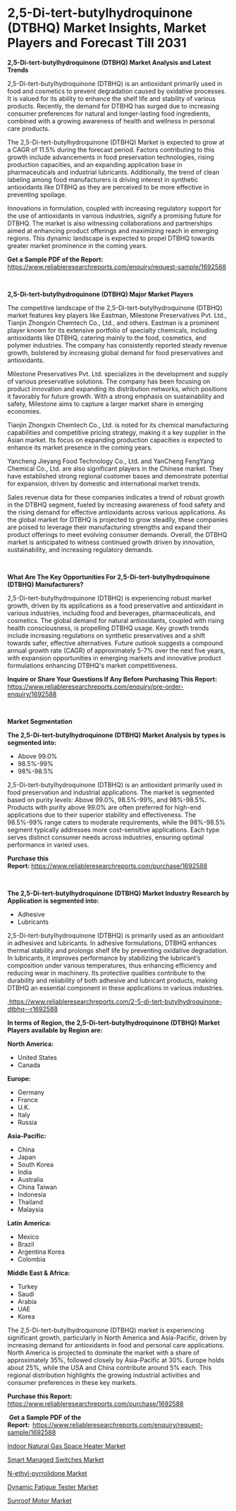 <p><h1>2,5-Di-tert-butylhydroquinone (DTBHQ) Market Insights, Market Players and Forecast Till 2031</h1></p><p><strong>2,5-Di-tert-butylhydroquinone (DTBHQ) Market Analysis and Latest Trends</strong></p>
<p><p>2,5-Di-tert-butylhydroquinone (DTBHQ) is an antioxidant primarily used in food and cosmetics to prevent degradation caused by oxidative processes. It is valued for its ability to enhance the shelf life and stability of various products. Recently, the demand for DTBHQ has surged due to increasing consumer preferences for natural and longer-lasting food ingredients, combined with a growing awareness of health and wellness in personal care products.</p><p>The 2,5-Di-tert-butylhydroquinone (DTBHQ) Market is expected to grow at a CAGR of 11.5% during the forecast period. Factors contributing to this growth include advancements in food preservation technologies, rising production capacities, and an expanding application base in pharmaceuticals and industrial lubricants. Additionally, the trend of clean labeling among food manufacturers is driving interest in synthetic antioxidants like DTBHQ as they are perceived to be more effective in preventing spoilage.</p><p>Innovations in formulation, coupled with increasing regulatory support for the use of antioxidants in various industries, signify a promising future for DTBHQ. The market is also witnessing collaborations and partnerships aimed at enhancing product offerings and maximizing reach in emerging regions. This dynamic landscape is expected to propel DTBHQ towards greater market prominence in the coming years.</p></p>
<p><strong>Get a Sample PDF of the Report:&nbsp;</strong> <a href="https://www.reliableresearchreports.com/enquiry/request-sample/1692588?utm_campaign=40&utm_medium=2&utm_source=Github&utm_content=ia&utm_term=20102024&utm_id=25-di-tert-butylhydroquinone-dtbhq">https://www.reliableresearchreports.com/enquiry/request-sample/1692588</a></p>
<p>&nbsp;</p>
<p><strong>2,5-Di-tert-butylhydroquinone (DTBHQ) Major Market Players</strong></p>
<p><p>The competitive landscape of the 2,5-Di-tert-butylhydroquinone (DTBHQ) market features key players like Eastman, Milestone Preservatives Pvt. Ltd., Tianjin Zhongxin Chemtech Co., Ltd., and others. Eastman is a prominent player known for its extensive portfolio of specialty chemicals, including antioxidants like DTBHQ, catering mainly to the food, cosmetics, and polymer industries. The company has consistently reported steady revenue growth, bolstered by increasing global demand for food preservatives and antioxidants. </p><p>Milestone Preservatives Pvt. Ltd. specializes in the development and supply of various preservative solutions. The company has been focusing on product innovation and expanding its distribution networks, which positions it favorably for future growth. With a strong emphasis on sustainability and safety, Milestone aims to capture a larger market share in emerging economies.</p><p>Tianjin Zhongxin Chemtech Co., Ltd. is noted for its chemical manufacturing capabilities and competitive pricing strategy, making it a key supplier in the Asian market. Its focus on expanding production capacities is expected to enhance its market presence in the coming years.</p><p>Yancheng Jieyang Food Technology Co., Ltd. and YanCheng FengYang Chemical Co., Ltd. are also significant players in the Chinese market. They have established strong regional customer bases and demonstrate potential for expansion, driven by domestic and international market trends.</p><p>Sales revenue data for these companies indicates a trend of robust growth in the DTBHQ segment, fueled by increasing awareness of food safety and the rising demand for effective antioxidants across various applications. As the global market for DTBHQ is projected to grow steadily, these companies are poised to leverage their manufacturing strengths and expand their product offerings to meet evolving consumer demands. Overall, the DTBHQ market is anticipated to witness continued growth driven by innovation, sustainability, and increasing regulatory demands.</p></p>
<p>&nbsp;</p>
<p><strong>What Are The Key Opportunities For 2,5-Di-tert-butylhydroquinone (DTBHQ) Manufacturers?</strong></p>
<p><p>2,5-Di-tert-butylhydroquinone (DTBHQ) is experiencing robust market growth, driven by its applications as a food preservative and antioxidant in various industries, including food and beverages, pharmaceuticals, and cosmetics. The global demand for natural antioxidants, coupled with rising health consciousness, is propelling DTBHQ usage. Key growth trends include increasing regulations on synthetic preservatives and a shift towards safer, effective alternatives. Future outlook suggests a compound annual growth rate (CAGR) of approximately 5-7% over the next five years, with expansion opportunities in emerging markets and innovative product formulations enhancing DTBHQ's market competitiveness.</p></p>
<p><strong>Inquire or Share Your Questions If Any Before Purchasing This Report:</strong> <a href="https://www.reliableresearchreports.com/enquiry/pre-order-enquiry/1692588?utm_campaign=40&utm_medium=2&utm_source=Github&utm_content=ia&utm_term=20102024&utm_id=25-di-tert-butylhydroquinone-dtbhq">https://www.reliableresearchreports.com/enquiry/pre-order-enquiry/1692588</a></p>
<p>&nbsp;</p>
<p><strong>Market Segmentation</strong></p>
<p><strong>The 2,5-Di-tert-butylhydroquinone (DTBHQ) Market Analysis by types is segmented into:</strong></p>
<p><ul><li>Above 99.0%</li><li>98.5%-99%</li><li>98%-98.5%</li></ul></p>
<p><p>2,5-Di-tert-butylhydroquinone (DTBHQ) is an antioxidant primarily used in food preservation and industrial applications. The market is segmented based on purity levels: Above 99.0%, 98.5%-99%, and 98%-98.5%. Products with purity above 99.0% are often preferred for high-end applications due to their superior stability and effectiveness. The 98.5%-99% range caters to moderate requirements, while the 98%-98.5% segment typically addresses more cost-sensitive applications. Each type serves distinct consumer needs across industries, ensuring optimal performance in varied uses.</p></p>
<p><strong>Purchase this Report:&nbsp;</strong><a href="https://www.reliableresearchreports.com/purchase/1692588?utm_campaign=40&utm_medium=2&utm_source=Github&utm_content=ia&utm_term=20102024&utm_id=25-di-tert-butylhydroquinone-dtbhq">https://www.reliableresearchreports.com/purchase/1692588</a></p>
<p>&nbsp;</p>
<p><strong>The 2,5-Di-tert-butylhydroquinone (DTBHQ) Market Industry Research by Application is segmented into:</strong></p>
<p><ul><li>Adhesive</li><li>Lubricants</li></ul></p>
<p><p>2,5-Di-tert-butylhydroquinone (DTBHQ) is primarily used as an antioxidant in adhesives and lubricants. In adhesive formulations, DTBHQ enhances thermal stability and prolongs shelf life by preventing oxidative degradation. In lubricants, it improves performance by stabilizing the lubricant’s composition under various temperatures, thus enhancing efficiency and reducing wear in machinery. Its protective qualities contribute to the durability and reliability of both adhesive and lubricant products, making DTBHQ an essential component in these applications in various industries.</p></p>
<p><a href="https://www.reliableresearchreports.com/2-5-di-tert-butylhydroquinone-dtbhq--r1692588?utm_campaign=40&utm_medium=2&utm_source=Github&utm_content=ia&utm_term=20102024&utm_id=25-di-tert-butylhydroquinone-dtbhq">&nbsp;https://www.reliableresearchreports.com/2-5-di-tert-butylhydroquinone-dtbhq--r1692588</a></p>
<p><strong>In terms of Region, the 2,5-Di-tert-butylhydroquinone (DTBHQ) Market Players available by Region are:</strong></p>
<p>
    <p> <strong> North America: </strong>
        <ul>
            <li>United States</li>
            <li>Canada</li>
        </ul>
        </p> 
    <p> <strong> Europe: </strong>
        <ul>
            <li>Germany</li>
            <li>France</li>
            <li>U.K.</li>
            <li>Italy</li>
            <li>Russia</li>
        </ul>
        </p> 
    <p> <strong> Asia-Pacific: </strong>
        <ul>
            <li>China</li>
            <li>Japan</li>
            <li>South Korea</li>
            <li>India</li>
            <li>Australia</li>
            <li>China Taiwan</li>
            <li>Indonesia</li>
            <li>Thailand</li>
            <li>Malaysia</li>
        </ul>
        </p> 
    <p> <strong> Latin America: </strong>
        <ul>
            <li>Mexico</li>
            <li>Brazil</li>
            <li>Argentina Korea</li>
            <li>Colombia</li>
        </ul>
        </p> 
    <p> <strong> Middle East & Africa: </strong>
        <ul>
            <li>Turkey</li>
            <li>Saudi</li>
            <li>Arabia</li>
            <li>UAE</li>
            <li>Korea</li>
        </ul>
    </p>
    </p>
<p><p>The 2,5-Di-tert-butylhydroquinone (DTBHQ) market is experiencing significant growth, particularly in North America and Asia-Pacific, driven by increasing demand for antioxidants in food and personal care applications. North America is projected to dominate the market with a share of approximately 35%, followed closely by Asia-Pacific at 30%. Europe holds about 25%, while the USA and China contribute around 5% each. This regional distribution highlights the growing industrial activities and consumer preferences in these key markets.</p></p>
<p><strong>Purchase this Report: </strong><a href="https://www.reliableresearchreports.com/purchase/1692588?utm_campaign=40&utm_medium=2&utm_source=Github&utm_content=ia&utm_term=20102024&utm_id=25-di-tert-butylhydroquinone-dtbhq">https://www.reliableresearchreports.com/purchase/1692588</a></p>
<p>&nbsp;<strong>Get a Sample PDF of the Report:&nbsp;&nbsp;</strong><a href="https://www.reliableresearchreports.com/enquiry/request-sample/1692588?utm_campaign=40&utm_medium=2&utm_source=Github&utm_content=ia&utm_term=20102024&utm_id=25-di-tert-butylhydroquinone-dtbhq">https://www.reliableresearchreports.com/enquiry/request-sample/1692588</a></p>
<p><strong></strong></p>
<p><p><a href="https://issuu.com/reportprime-2/docs/indoor-natural-gas-space-heater-mar_d770f4221e5652?utm_campaign=40&utm_medium=2&utm_source=Github&utm_content=ia&utm_term=20102024&utm_id=25-di-tert-butylhydroquinone-dtbhq">Indoor Natural Gas Space Heater Market</a></p><p><a href="https://www.linkedin.com/pulse/smart-managed-switches-market-trends-focusing-insight-zsggc?utm_campaign=40&utm_medium=2&utm_source=Github&utm_content=ia&utm_term=20102024&utm_id=25-di-tert-butylhydroquinone-dtbhq">Smart Managed Switches Market</a></p><p><a href="https://github.com/delorasywf/Market-Research-Report-List-1/blob/main/n-ethyl-pyrrolidone-market.md?utm_campaign=40&utm_medium=2&utm_source=Github&utm_content=ia&utm_term=20102024&utm_id=25-di-tert-butylhydroquinone-dtbhq">N-ethyl-pyrrolidone Market</a></p><p><a href="https://issuu.com/reportprime-2/docs/dynamic-fatigue-tester-market-size-_737e4e68370257?utm_campaign=40&utm_medium=2&utm_source=Github&utm_content=ia&utm_term=20102024&utm_id=25-di-tert-butylhydroquinone-dtbhq">Dynamic Fatigue Tester Market</a></p><p><a href="https://www.linkedin.com/pulse/sunroof-motor-market-investigation-industry-evolution-forecast-7tudf?utm_campaign=40&utm_medium=2&utm_source=Github&utm_content=ia&utm_term=20102024&utm_id=25-di-tert-butylhydroquinone-dtbhq">Sunroof Motor Market</a></p></p>